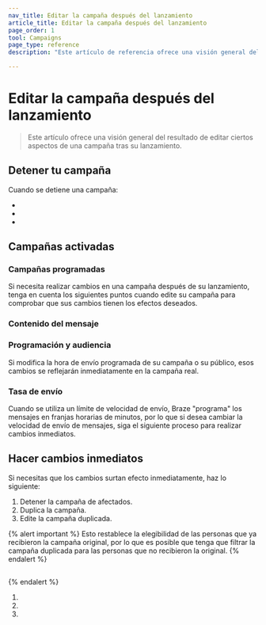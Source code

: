 ```yaml
---
nav_title: Editar la campaña después del lanzamiento
article_title: Editar la campaña después del lanzamiento
page_order: 1
tool: Campaigns
page_type: reference
description: "Este artículo de referencia ofrece una visión general del resultado de editar determinados aspectos de una campaña tras su lanzamiento."

---
```


# Editar la campaña después del lanzamiento

> Este artículo ofrece una visión general del resultado de editar ciertos aspectos de una campaña tras su lanzamiento.

## Detener tu campaña

 Cuando se detiene una campaña:

- 
- 
- 

 

## Campañas activadas

 



### Campañas programadas

Si necesita realizar cambios en una campaña después de su lanzamiento, tenga en cuenta los siguientes puntos cuando edite su campaña para comprobar que sus cambios tienen los efectos deseados.

### Contenido del mensaje

 

### Programación y audiencia

Si modifica la hora de envío programada de su campaña o su público, esos cambios se reflejarán inmediatamente en la campaña real.

### Tasa de envío

Cuando se utiliza un límite de velocidad de envío, Braze "programa" los mensajes en franjas horarias de minutos, por lo que si desea cambiar la velocidad de envío de mensajes, siga el siguiente proceso para realizar cambios inmediatos.

## Hacer cambios inmediatos

Si necesitas que los cambios surtan efecto inmediatamente, haz lo siguiente:

1. Detener la campaña de afectados.
2. Duplica la campaña.
3. Edite la campaña duplicada.

{% alert important %}
Esto restablece la elegibilidad de las personas que ya recibieron la campaña original, por lo que es posible que tenga que filtrar la campaña duplicada para las personas que no recibieron la original.
{% endalert %}

## 

 


 
{% endalert %}



1. 
2. 
3.  



 



### 


